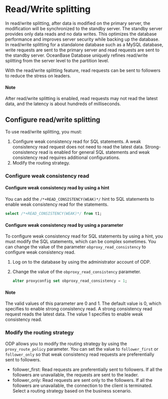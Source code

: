 # Read/Write splitting

In read/write splitting, after data is modified on the primary server, the modification will be synchronized to the standby server. The standby server provides only data reads and no data writes. This optimizes the database performance and improves server security while backing up the database. In read/write splitting for a standalone database such as a MySQL database, write requests are sent to the primary server and read requests are sent to the standby server.
OceanBase Database uniquely refines read/write splitting from the server level to the partition level.

With the read/write splitting feature, read requests can be sent to followers to reduce the stress on leaders.

  <main id="notice" type='alert'>
    <h4>Note</h4>
    <p>After read/write splitting is enabled, read requests may not read the latest data, and the latency is about hundreds of milliseconds. </p>
  </main>

## Configure read/write splitting

To use read/write splitting, you must:

1. Configure weak consistency read for SQL statements. A weak consistency read request does not need to read the latest data. Strong-consistency read is enabled for general SQL statements and weak consistency read requires additional configurations.
2. Modify the routing strategy. <!-- For example, for partition1 in the following figure, the three replicas including the leader can provide weak consistency read services. You can modify the routing strategy so that read requests are preferentially routed to the followers. -->

<!-- ![Read/Write splitting](https://obbusiness-private.oss-cn-shanghai.aliyuncs.com/doc/img/observer-enterprise/V4.1.0/reference/read-write-splitting/2023-03-06%2017%2012%2017.png)  -->

### Configure weak consistency read

#### Configure weak consistency read by using a hint

You can add the `/*+READ_CONSISTENCY(WEAK)*/` hint to SQL statements to enable weak consistency read for the statements.

```sql
select /*+READ_CONSISTENCY(WEAK)*/ from t1;
```

#### Configure weak consistency read by using a parameter

To configure weak consistency read for SQL statements by using a hint, you must modify the SQL statements, which can be complex sometimes. You can change the value of the parameter `obproxy_read_consistency` to configure weak consistency read.

1. Log on to the database by using the administrator account of ODP.
2. Change the value of the `obproxy_read_consistency` parameter.

   ```sql
   alter proxyconfig set obproxy_read_consistency = 1;
   ```

  <main id="notice" type='explain'>
    <h4>Note</h4>
    <p>The valid values of this parameter are 0 and 1. The default value is 0, which specifies to enable strong consistency read. A strong consistency read request reads the latest data. The value 1 specifies to enable weak consistency read. </p>
  </main>

### Modify the routing strategy

ODP allows you to modify the routing strategy by using the `proxy_route_policy` parameter. You can set the value to `follower_first` or `follower_only` so that weak consistency read requests are preferentially sent to followers.

* follower_first: Read requests are preferentially sent to followers. If all the followers are unavailable, the requests are sent to the leader.
* follower_only: Read requests are sent only to the followers. If all the followers are unavailable, the connection to the client is terminated.
   Select a routing strategy based on the business scenario.
